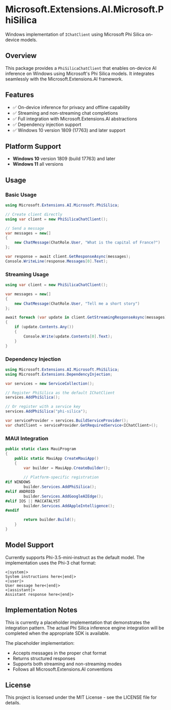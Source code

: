 # Microsoft.Extensions.AI.Microsoft.PhiSilica

Windows implementation of `IChatClient` using Microsoft Phi Silica on-device models.

## Overview

This package provides a `PhiSilicaChatClient` that enables on-device AI inference on Windows using Microsoft's Phi Silica models. It integrates seamlessly with the Microsoft.Extensions.AI framework.

## Features

- ✅ On-device inference for privacy and offline capability
- ✅ Streaming and non-streaming chat completions
- ✅ Full integration with Microsoft.Extensions.AI abstractions
- ✅ Dependency injection support
- ✅ Windows 10 version 1809 (17763) and later support

## Platform Support

- **Windows 10** version 1809 (build 17763) and later
- **Windows 11** all versions

## Usage

### Basic Usage

```csharp
using Microsoft.Extensions.AI.Microsoft.PhiSilica;

// Create client directly
using var client = new PhiSilicaChatClient();

// Send a message
var messages = new[]
{
    new ChatMessage(ChatRole.User, "What is the capital of France?")
};

var response = await client.GetResponseAsync(messages);
Console.WriteLine(response.Messages[0].Text);
```

### Streaming Usage

```csharp
using var client = new PhiSilicaChatClient();

var messages = new[]
{
    new ChatMessage(ChatRole.User, "Tell me a short story")
};

await foreach (var update in client.GetStreamingResponseAsync(messages))
{
    if (update.Contents.Any())
    {
        Console.Write(update.Contents[0].Text);
    }
}
```

### Dependency Injection

```csharp
using Microsoft.Extensions.AI.Microsoft.PhiSilica;
using Microsoft.Extensions.DependencyInjection;

var services = new ServiceCollection();

// Register PhiSilica as the default IChatClient
services.AddPhiSilica();

// Or register with a service key
services.AddPhiSilica("phi-silica");

var serviceProvider = services.BuildServiceProvider();
var chatClient = serviceProvider.GetRequiredService<IChatClient>();
```

### MAUI Integration

```csharp
public static class MauiProgram
{
    public static MauiApp CreateMauiApp()
    {
        var builder = MauiApp.CreateBuilder();
        
        // Platform-specific registration
#if WINDOWS
        builder.Services.AddPhiSilica();
#elif ANDROID
        builder.Services.AddGoogleAIEdge();
#elif IOS || MACCATALYST
        builder.Services.AddAppleIntelligence();
#endif

        return builder.Build();
    }
}
```

## Model Support

Currently supports Phi-3.5-mini-instruct as the default model. The implementation uses the Phi-3 chat format:

```
<|system|>
System instructions here<|end|>
<|user|>
User message here<|end|>
<|assistant|>
Assistant response here<|end|>
```

## Implementation Notes

This is currently a placeholder implementation that demonstrates the integration pattern. The actual Phi Silica inference engine integration will be completed when the appropriate SDK is available.

The placeholder implementation:
- Accepts messages in the proper chat format
- Returns structured responses
- Supports both streaming and non-streaming modes
- Follows all Microsoft.Extensions.AI conventions

## License

This project is licensed under the MIT License - see the LICENSE file for details.